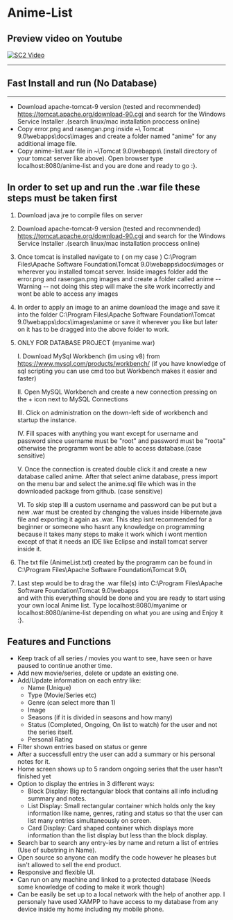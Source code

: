 # Anime-List


## Preview video on Youtube


[![SC2 Video](https://img.youtube.com/vi/FkGeAxukg5I/0.jpg)](http://www.youtube.com/watch?v=FkGeAxukg5I)

***************************************************************************
## Fast Install and run (No Database)
***************************************************************************
- Download apache-tomcat-9 version (tested and recommended) https://tomcat.apache.org/download-90.cgi
   and search for the Windows Service Installer .(search linux/mac installation proccess online)
- Copy error.png and rasengan.png inside ~\ Tomcat 9.0\webapps\docs\images and create a folder named
  "anime" for any additional image file.
- Copy anime-list.war file in ~\Tomcat 9.0\webapps\ (install directory of your tomcat server like above).
  Open browser type localhost:8080/anime-list and you are done and ready to go :}.

## In order to set up and run the .war file these steps must be taken first

1. Download java jre to compile files on server

2. Download apache-tomcat-9 version (tested and recommended) https://tomcat.apache.org/download-90.cgi
   and search for the Windows Service Installer .(search linux/mac installation proccess online)

3. Once tomcat is installed navigate to ( on my case )
   C:\Program Files\Apache Software Foundation\Tomcat 9.0\webapps\docs\images  or wherever you installed
   tomcat server. Inside images folder add the error.png and rasengan.png images and create a folder called anime
   -- Warning --
   not doing this step will make the site work incorrectly and wont be able to access any images

4. In order to apply an image to an anime download the image and save it into the folder
   C:\Program Files\Apache Software Foundation\Tomcat 9.0\webapps\docs\images\anime
   or save it wherever you like but later on it has to be dragged into the above folder to work.

5. ONLY FOR DATABASE PROJECT (myanime.war)
   
     I. Download MySql Workbench (im using v8) from https://www.mysql.com/products/workbench/ 
      (if you have knowledge of sql scripting you can use cmd too but Workbench makes it easier and faster)
  
     II. Open MySQL Workbench and create a new connection pressing on the + icon next to MySQL Connections
  
     III.  Click on administration on the down-left side of workbench and startup the instance.
  
     IV. Fill spaces with anything you want except for username and password since username must be "root"
       and password must be "roota" otherwise the programm wont be able to access database.(case sensitive)
  
      V. Once the connection is created double click it and create a new database called anime. 
       After that select anime database, press import on the menu bar and select the anime.sql file
       which was in the downloaded package from github. (case sensitive)
  
     VI. To skip step III a custom username and password can be put but a new .war must be created by 
       changing the values inside Hibernate.java file and exporting it again as .war. This step
       isnt recommended for a beginner or someone who hasnt any knowledge on programming because it 
       takes many steps to make it work which i wont mention except of that it needs an IDE like Eclipse
       and install tomcat server inside it.
  
6. The txt file (AnimeList.txt) created by the programm can be found in 
   C:\Program Files\Apache Software Foundation\Tomcat 9.0\ 

7. Last step would be to drag the .war file(s) into 
   C:\Program Files\Apache Software Foundation\Tomcat 9.0\webapps\
   and with this everything should be done and you are ready to start using your own local Anime list.
   Type localhost:8080/myanime 	or  localhost:8080/anime-list depending on what you are using and 
   Enjoy it :}.


## Features and Functions
- Keep track of all series / movies you want to see, have seen or have paused to continue another time.
- Add new movie/series, delete or update an existing one.
- Add/Update information on each entry like:
   - Name (Unique)
   - Type (Movie/Series etc)
   - Genre (can select more than 1)
   - Image
   - Seasons (if it is divided in seasons and how many)
   - Status (Completed, Ongoing, On list to watch) for the user and not the series itself.
   - Personal Rating
- Filter shown entries based on status or genre
- After a successfull entry the user can add a summary or his personal notes for it.
- Home screen shows up to 5 random ongoing series that the user hasn't finished yet
- Option to display the entries in 3 different ways:
   - Block Display:  Big rectangular block that contains all info including summary and notes.
   - List Display: Small rectangular container which holds only the key information like name, genres, rating and status so that the user can list many entries simultaneously on screen.
   - Card Display: Card shaped container which displays more information than the list display but less than the block display.
- Search bar to search any entry-ies by name and return a list of entries (Use of substring in Name).
- Open source so anyone can modify the code however he pleases but isn't allowed to sell the end product.
- Responsive and flexible UI.
- Can run on any machine and linked to a protected database (Needs some knowledge of coding to make it work though)
- Can be easily be set up to a local network with the help of another app. I personaly have used XAMPP to have access to my database from any device inside my home including my mobile phone.


 


